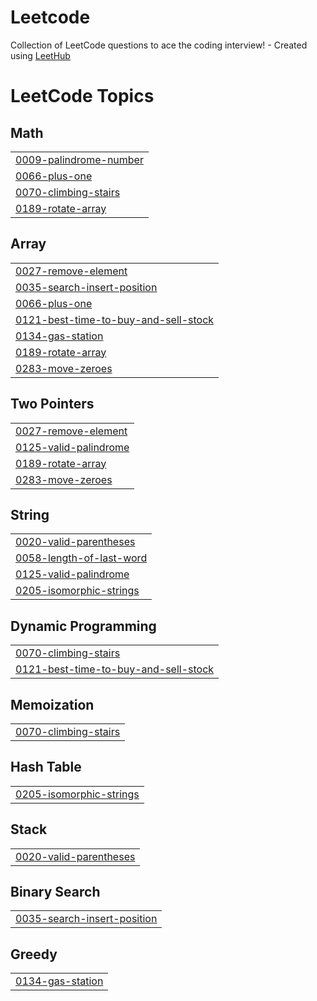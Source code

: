 # Leetcode
Collection of LeetCode questions to ace the coding interview! - Created using [LeetHub](https://github.com/QasimWani/LeetHub)

<!---LeetCode Topics Start-->
# LeetCode Topics
## Math
|  |
| ------- |
| [0009-palindrome-number](https://github.com/priyansh21112002/Leetcode/tree/master/0009-palindrome-number) |
| [0066-plus-one](https://github.com/priyansh21112002/Leetcode/tree/master/0066-plus-one) |
| [0070-climbing-stairs](https://github.com/priyansh21112002/Leetcode/tree/master/0070-climbing-stairs) |
| [0189-rotate-array](https://github.com/priyansh21112002/Leetcode/tree/master/0189-rotate-array) |
## Array
|  |
| ------- |
| [0027-remove-element](https://github.com/priyansh21112002/Leetcode/tree/master/0027-remove-element) |
| [0035-search-insert-position](https://github.com/priyansh21112002/Leetcode/tree/master/0035-search-insert-position) |
| [0066-plus-one](https://github.com/priyansh21112002/Leetcode/tree/master/0066-plus-one) |
| [0121-best-time-to-buy-and-sell-stock](https://github.com/priyansh21112002/Leetcode/tree/master/0121-best-time-to-buy-and-sell-stock) |
| [0134-gas-station](https://github.com/priyansh21112002/Leetcode/tree/master/0134-gas-station) |
| [0189-rotate-array](https://github.com/priyansh21112002/Leetcode/tree/master/0189-rotate-array) |
| [0283-move-zeroes](https://github.com/priyansh21112002/Leetcode/tree/master/0283-move-zeroes) |
## Two Pointers
|  |
| ------- |
| [0027-remove-element](https://github.com/priyansh21112002/Leetcode/tree/master/0027-remove-element) |
| [0125-valid-palindrome](https://github.com/priyansh21112002/Leetcode/tree/master/0125-valid-palindrome) |
| [0189-rotate-array](https://github.com/priyansh21112002/Leetcode/tree/master/0189-rotate-array) |
| [0283-move-zeroes](https://github.com/priyansh21112002/Leetcode/tree/master/0283-move-zeroes) |
## String
|  |
| ------- |
| [0020-valid-parentheses](https://github.com/priyansh21112002/Leetcode/tree/master/0020-valid-parentheses) |
| [0058-length-of-last-word](https://github.com/priyansh21112002/Leetcode/tree/master/0058-length-of-last-word) |
| [0125-valid-palindrome](https://github.com/priyansh21112002/Leetcode/tree/master/0125-valid-palindrome) |
| [0205-isomorphic-strings](https://github.com/priyansh21112002/Leetcode/tree/master/0205-isomorphic-strings) |
## Dynamic Programming
|  |
| ------- |
| [0070-climbing-stairs](https://github.com/priyansh21112002/Leetcode/tree/master/0070-climbing-stairs) |
| [0121-best-time-to-buy-and-sell-stock](https://github.com/priyansh21112002/Leetcode/tree/master/0121-best-time-to-buy-and-sell-stock) |
## Memoization
|  |
| ------- |
| [0070-climbing-stairs](https://github.com/priyansh21112002/Leetcode/tree/master/0070-climbing-stairs) |
## Hash Table
|  |
| ------- |
| [0205-isomorphic-strings](https://github.com/priyansh21112002/Leetcode/tree/master/0205-isomorphic-strings) |
## Stack
|  |
| ------- |
| [0020-valid-parentheses](https://github.com/priyansh21112002/Leetcode/tree/master/0020-valid-parentheses) |
## Binary Search
|  |
| ------- |
| [0035-search-insert-position](https://github.com/priyansh21112002/Leetcode/tree/master/0035-search-insert-position) |
## Greedy
|  |
| ------- |
| [0134-gas-station](https://github.com/priyansh21112002/Leetcode/tree/master/0134-gas-station) |
<!---LeetCode Topics End-->